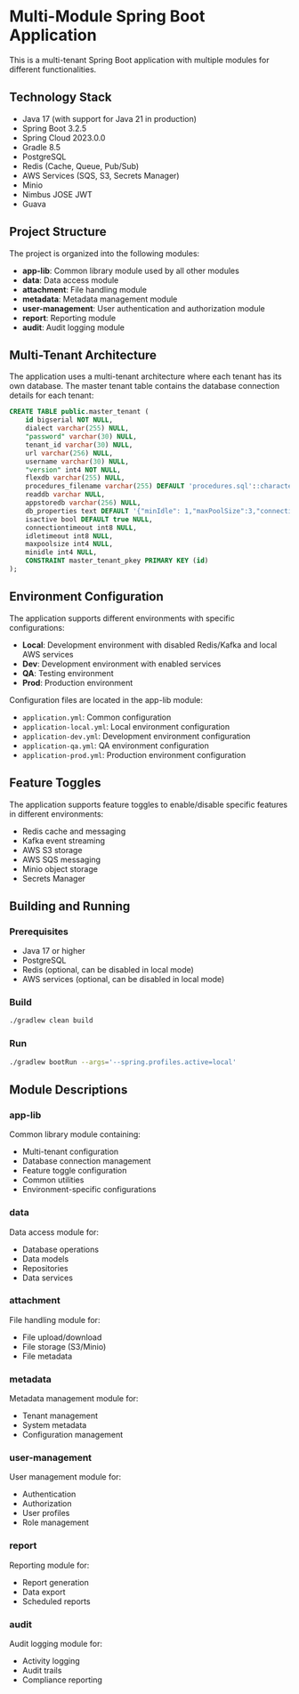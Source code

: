 # Multi-Module Spring Boot Application

This is a multi-tenant Spring Boot application with multiple modules for different functionalities.

## Technology Stack

- Java 17 (with support for Java 21 in production)
- Spring Boot 3.2.5
- Spring Cloud 2023.0.0
- Gradle 8.5
- PostgreSQL
- Redis (Cache, Queue, Pub/Sub)
- AWS Services (SQS, S3, Secrets Manager)
- Minio
- Nimbus JOSE JWT
- Guava

## Project Structure

The project is organized into the following modules:

- **app-lib**: Common library module used by all other modules
- **data**: Data access module
- **attachment**: File handling module
- **metadata**: Metadata management module
- **user-management**: User authentication and authorization module
- **report**: Reporting module
- **audit**: Audit logging module

## Multi-Tenant Architecture

The application uses a multi-tenant architecture where each tenant has its own database. The master tenant table contains the database connection details for each tenant:

```sql
CREATE TABLE public.master_tenant (
    id bigserial NOT NULL,
    dialect varchar(255) NULL,
    "password" varchar(30) NULL,
    tenant_id varchar(30) NULL,
    url varchar(256) NULL,
    username varchar(30) NULL,
    "version" int4 NOT NULL,
    flexdb varchar(255) NULL,
    procedures_filename varchar(255) DEFAULT 'procedures.sql'::character varying NULL,
    readdb varchar NULL,
    appstoredb varchar(256) NULL,
    db_properties text DEFAULT '{"minIdle": 1,"maxPoolSize":3,"connectionTimeout":1,"idleTimeout":1}'::text NULL,
    isactive bool DEFAULT true NULL,
    connectiontimeout int8 NULL,
    idletimeout int8 NULL,
    maxpoolsize int4 NULL,
    minidle int4 NULL,
    CONSTRAINT master_tenant_pkey PRIMARY KEY (id)
);
```

## Environment Configuration

The application supports different environments with specific configurations:

- **Local**: Development environment with disabled Redis/Kafka and local AWS services
- **Dev**: Development environment with enabled services
- **QA**: Testing environment
- **Prod**: Production environment

Configuration files are located in the app-lib module:

- `application.yml`: Common configuration
- `application-local.yml`: Local environment configuration
- `application-dev.yml`: Development environment configuration
- `application-qa.yml`: QA environment configuration
- `application-prod.yml`: Production environment configuration

## Feature Toggles

The application supports feature toggles to enable/disable specific features in different environments:

- Redis cache and messaging
- Kafka event streaming
- AWS S3 storage
- AWS SQS messaging
- Minio object storage
- Secrets Manager

## Building and Running

### Prerequisites

- Java 17 or higher
- PostgreSQL
- Redis (optional, can be disabled in local mode)
- AWS services (optional, can be disabled in local mode)

### Build

```bash
./gradlew clean build
```

### Run

```bash
./gradlew bootRun --args='--spring.profiles.active=local'
```

## Module Descriptions

### app-lib

Common library module containing:

- Multi-tenant configuration
- Database connection management
- Feature toggle configuration
- Common utilities
- Environment-specific configurations

### data

Data access module for:

- Database operations
- Data models
- Repositories
- Data services

### attachment

File handling module for:

- File upload/download
- File storage (S3/Minio)
- File metadata

### metadata

Metadata management module for:

- Tenant management
- System metadata
- Configuration management

### user-management

User management module for:

- Authentication
- Authorization
- User profiles
- Role management

### report

Reporting module for:

- Report generation
- Data export
- Scheduled reports

### audit

Audit logging module for:

- Activity logging
- Audit trails
- Compliance reporting

